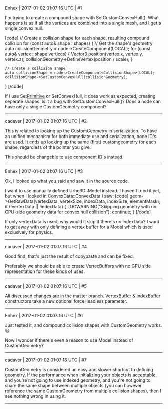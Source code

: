 Enhex | 2017-01-02 01:07:16 UTC | #1

I'm trying to create a compound shape with SetCustomConvexHull().
What happens is as if all the vertices are combined into a single mesh, and I get a single convex hull.

[code]
// Create a collision shape for each shape, resulting compound collision
for (const auto& shape : shapes)
{
	// Get the shape's geometry
	auto collisionGeometry = node->CreateComponent<CustomGeometry>(LOCAL);
	for (const auto& vertex : shape.vertices)
	{
		Vector3 position(vertex.x, vertex.y, vertex.z);
		collisionGeometry->DefineVertex(position / scale);
	}

	// Create a collision shape
	auto collisionShape = node->CreateComponent<CollisionShape>(LOCAL);
	collisionShape->SetCustomConvexHull(collisionGeometry);
}
[/code]


If I use Set[Primitive]() or SetConvexHull, it does work as expected, creating seperate shapes.
Is it a bug with SetCustomConvexHull()?
Does a node can have only a single CustomGeometry component?

-------------------------

cadaver | 2017-01-02 01:07:16 UTC | #2

This is related to looking up the CustomGeometry in serialization. To have an unified mechanism for both immediate use and serialization, node ID's are used. It ends up looking up the same (first) customgeometry for each shape, regardless of the pointer you give.

This should be changeble to use component ID's instead.

-------------------------

Enhex | 2017-01-02 01:07:16 UTC | #3

Ok, I looked up what you said and saw it in the source code.

I want to use manually defined Urho3D::Model instead.
I haven't tried it yet, but when I looked in ConvexData::ConvexData I saw:
[code]
        geom->GetRawData(vertexData, vertexSize, indexData, indexSize, elementMask);
        if (!vertexData || !indexData)
        {
            LOGWARNING("Skipping geometry with no CPU-side geometry data for convex hull collision");
            continue;
        }
[/code]

If only vertexData is used, why would it skip if there's no indexData?
I want to get away with only defining a vertex buffer for a Model which is used exclusively for physics.

-------------------------

cadaver | 2017-01-02 01:07:16 UTC | #4

Good find, that's just the result of copypaste and can be fixed.

Preferably we should be able to create VertexBuffers with no GPU side representation for these kinds of uses.

-------------------------

cadaver | 2017-01-02 01:07:16 UTC | #5

All discussed changes are in the master branch. VertexBuffer & IndexBuffer constructors take a new optional forceHeadless parameter.

-------------------------

Enhex | 2017-01-02 01:07:16 UTC | #6

Just tested it, and compound collision shapes with CustomGeometry works.  :smiley: 

Now I wonder if there's even a reason to use Model instead of CustomGeometry?

-------------------------

cadaver | 2017-01-02 01:07:16 UTC | #7

CustomGeometry is considered an easy and slower shortcut to defining geometry. If the performance when initializing your objects is acceptable, and you're not going to use indexed geometry, and you're not going to share the same shape between multiple objects (you can however reference the same CustomGeometry from multiple collision shapes), then I see nothing wrong in using it.

-------------------------

